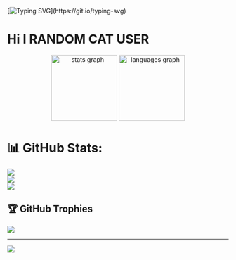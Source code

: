 [![Typing SVG](https://readme-typing-svg.herokuapp.com?size=30&lines=BE+A+NERD+JUST+FOR+NOW.)](https://git.io/typing-svg)


<h1 align="left">Hi I RANDOM CAT USER</h2>

<div align="center">
  <img src="https://github-readme-stats.vercel.app/api?username=RandomCatUser&hide_title=false&hide_rank=false&show_icons=true&include_all_commits=true&count_private=true&disable_animations=false&theme=dracula&locale=en&hide_border=false" height="150" alt="stats graph" />
  <img src="https://github-readme-stats.vercel.app/api/top-langs?username=RandomCatUser&locale=en&hide_title=false&layout=compact&card_width=320&langs_count=5&theme=dracula&hide_border=false" height="150" alt="languages graph" />
</div>


# 📊 GitHub Stats:
![](https://github-readme-stats.vercel.app/api?username=RandomCatUser&theme=dark&hide_border=false&include_all_commits=false&count_private=false)<br/>
![](https://nirzak-streak-stats.vercel.app/?user=RandomCatUser&theme=dark&hide_border=false)<br/>
![](https://github-readme-stats.vercel.app/api/top-langs/?username=RandomCatUser&theme=dark&hide_border=false&include_all_commits=false&count_private=false&layout=compact)

## 🏆 GitHub Trophies
![](https://github-profile-trophy.vercel.app/?username=RandomCatUser&theme=vue-dark&no-frame=false&no-bg=false&margin-w=4)

---
[![](https://visitcount.itsvg.in/api?id=RandomCatUser&icon=4&color=13)](https://visitcount.itsvg.in)

<!-- Proudly created with GPRM ( https://gprm.itsvg.in ) -->
